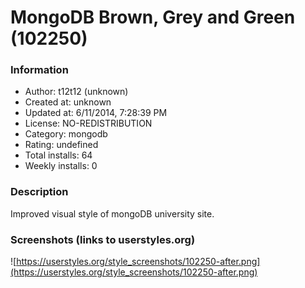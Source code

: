 # MongoDB Brown, Grey and Green (102250)

### Information
- Author: t12t12 (unknown)
- Created at: unknown
- Updated at: 6/11/2014, 7:28:39 PM
- License: NO-REDISTRIBUTION
- Category: mongodb
- Rating: undefined
- Total installs: 64
- Weekly installs: 0


### Description
Improved visual style of mongoDB university site.


### Screenshots (links to userstyles.org)
![https://userstyles.org/style_screenshots/102250-after.png](https://userstyles.org/style_screenshots/102250-after.png)


